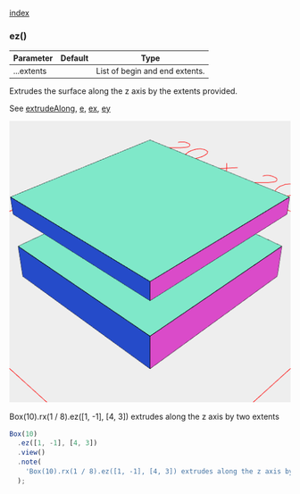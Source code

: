 [index](../../nb/api/index.md)
### ez()
Parameter|Default|Type
---|---|---
|...extents||List of begin and end extents.

Extrudes the surface along the z axis by the extents provided.

See [extrudeAlong](../../nb/api/extrudeAlong.nb), [e](#https://raw.githubusercontent.com/jsxcad/JSxCAD/master/nb/api/e.nb), [ex](#https://raw.githubusercontent.com/jsxcad/JSxCAD/master/nb/api/ex.nb), [ey](#https://raw.githubusercontent.com/jsxcad/JSxCAD/master/nb/api/ey.md)

![Image](ez.md.$2.png)

Box(10).rx(1 / 8).ez([1, -1], [4, 3]) extrudes along the z axis by two extents

```JavaScript
Box(10)
  .ez([1, -1], [4, 3])
  .view()
  .note(
    'Box(10).rx(1 / 8).ez([1, -1], [4, 3]) extrudes along the z axis by two extents'
  );
```
